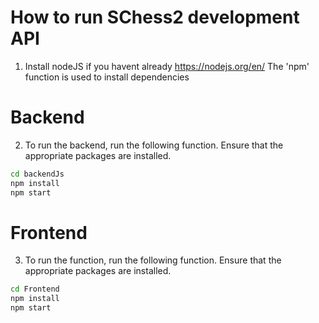 # How to run SChess2 development API

1. Install nodeJS if you havent already
   https://nodejs.org/en/
   The 'npm' function is used to install dependencies

# Backend

2. To run the backend, run the following function. Ensure that the appropriate packages are installed.

```bash
cd backendJs
npm install
npm start
```

# Frontend

3. To run the function, run the following function. Ensure that the appropriate packages are installed.

```bash
cd Frontend
npm install
npm start
```
